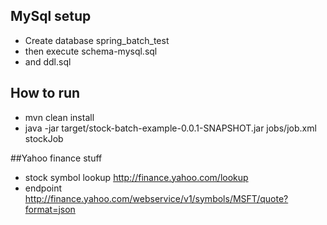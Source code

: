 ## MySql setup
 * Create database spring_batch_test 
 * then execute schema-mysql.sql
 *  and ddl.sql 

## How to run
 * mvn clean install
 * java -jar target/stock-batch-example-0.0.1-SNAPSHOT.jar jobs/job.xml stockJob

##Yahoo finance stuff
 * stock symbol lookup http://finance.yahoo.com/lookup
 * endpoint http://finance.yahoo.com/webservice/v1/symbols/MSFT/quote?format=json